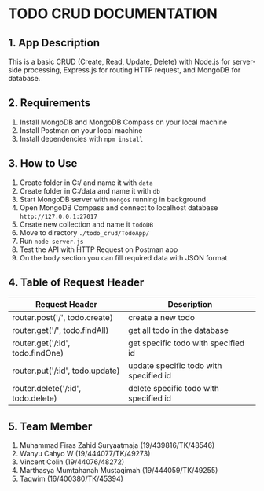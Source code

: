 # TODO CRUD DOCUMENTATION


## 1. App Description
This is a basic CRUD (Create, Read, Update, Delete) with Node.js for server-side processing, Express.js for routing HTTP request, and MongoDB for database.

## 2. Requirements
1. Install MongoDB and MongoDB Compass on your local machine
3. Install Postman on your local machine
2. Install dependencies with `npm install`

## 3. How to Use
1. Create folder in C:/ and name it with `data`
2. Create folder in C:/data and name it with `db`
3. Start MongoDB server with `mongos` running in background
4. Open MongoDB Compass and connect to localhost database `http://127.0.0.1:27017`
5. Create new collection and name it `todoDB`
6. Move to directory `./todo_crud/TodoApp/`
7. Run `node server.js`
8. Test the API with HTTP Request on Postman app
9. On the body section you can fill required data with JSON format

## 4. Table of Request Header

| Request Header                     | Description                             |
| -----------------------------------|-----------------------------------------|
| router.post('/', todo.create)      | create a new todo                       |
| router.get('/',  todo.findAll)     | get all todo in the database            |
| router.get('/:id', todo.findOne)   | get specific todo with specified id     |
| router.put('/:id', todo.update)    | update specific todo with specified id  |
| router.delete('/:id', todo.delete) | delete specific todo with specified id  |

## 5. Team Member
1. Muhammad Firas Zahid Suryaatmaja (19/439816/TK/48546)
2. Wahyu Cahyo W (19/444077/TK/49273)
3. Vincent Colin (19/44076/48272)
4. Marthasya Mumtahanah Mustaqimah (19/444059/TK/49255)
5. Taqwim (16/400380/TK/45394)
